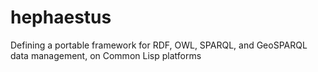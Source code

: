 hephaestus
==========

Defining a portable framework for RDF, OWL, SPARQL, and GeoSPARQL data management, on Common Lisp platforms

